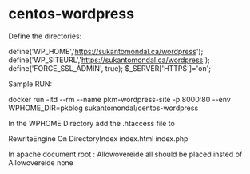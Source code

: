 # centos-wordpress

Define the directories:


define('WP_HOME','https://sukantomondal.ca/wordpress');
define('WP_SITEURL','https://sukantomondal.ca/wordpress');
define('FORCE_SSL_ADMIN', true);
$_SERVER['HTTPS']='on';



Sample RUN: 

docker run -itd --rm --name pkm-wordpress-site -p 8000:80 --env WPHOME_DIR=pkblog sukantomondal/centos-wordpress




In the WPHOME Directory  add the .htaccess file to

RewriteEngine On
DirectoryIndex index.html index.php


In apache document root : Allowovereide all should be placed insted of  Allowovereide none
